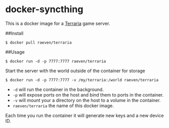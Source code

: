 # docker-syncthing

This is a docker image for a [Terraria](https://terraria.org/) game server.

##Install

    $ docker pull raeven/terraria

##Usage
    
    $ docker run -d -p 7777:7777 raeven/terraria

Start the server with the world outside of the container for storage

    $ docker run -d -p 7777:7777 -v /my/terraria:/world raeven/terraria

*   `-d` will run the container in the background.
*   `-p` will expose ports on the host and bind them to ports in the container.
*   `-v` will mount your a directory on the host to a volume in the container.
*   `raeven/terraria` the name of this docker image. 

Each time you run the container it will generate new keys and a new device ID.
